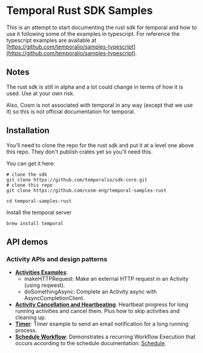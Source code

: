 # Temporal Rust SDK Samples

This is an attempt to start documenting the rust sdk for temporal and how to use it following some of the examples in typescript. For reference the typescript examples are available at [https://github.com/temporalio/samples-typescript](https://github.com/temporalio/samples-typescript).

## Notes

The rust sdk is still in alpha and a lot could change in terms of how it is used. Use at your own risk. 

Also, Cosm is not associated with temporal in any way (except that we use it) so this is not official documentation for temporal.

## Installation

You'll need to clone the repo for the rust sdk and put it at a level one above this repo. They don't publish crates yet so you'll need this.

You can get it here:

```
# clone the sdk
git clone https://github.com/temporalio/sdk-core.git
# clone this repo
git clone https://github.com/cosm-eng/temporal-samples-rust

cd temporal-samples-rust
```

Install the temporal server
```
brew install temporal
```

## API demos

### Activity APIs and design patterns
- [**Activities Examples**](activities-examples):
  - makeHTTPRequest: Make an external HTTP request in an Activity (using reqwest).
  - doSomethingAsync: Complete an Activity async with AsyncCompletionClient.
- [**Activity Cancellation and Heartbeating**](activities-cancellation-heartbeating): Heartbeat progress for long running activities and cancel them. Plus how to skip activities and cleaning up.
- [**Timer**](timer): Timer example to send an email notification for a long running process.
- [**Schedule Workflow**](schedule): Demonstrates a recurring Workflow Execution that occurs according to the schedule documentation: [Schedule](https://docs.temporal.io/workflows#schedule).

